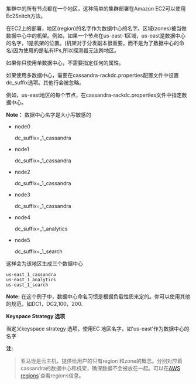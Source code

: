 集群中的所有节点都在一个地区，这种简单的集群部署在Amazon EC2可以使用Ec2Snitch方法。

在EC2上的部署，地区(region)的名字作为数据中心的名字。区域(zones)被当做数据中心中的机架。例如，如果一个节点在us-east-1区域，us-east是数据中心的名字，1是机架的位置。(机架对于分发副本很重要，而不是为了数据中心的命名)因为使用的是私有IPs,所以探测器无法跨地区。

如果你只使用单数据中心，不需要指定任何的属性。

如果使用多数据中心，需要在cassandra-rackdc.properties配置文件中设置dc_suffix选项。其他行会被忽略。

例如，us-east地区的每个节点，在cassandra-rackdc.properties文件中指定数据中心。

**Note：** 数据中心名字是大小写敏感的

- node0
	
	dc_suffix=_1_cassandra

- node1

	dc_suffix=_1_cassandra

- node2

	dc_suffix=_1_cassandra

- node3

	dc_suffix=_1_cassandra

- node4

	dc_suffix=_1_analytics

- node5

	dc_suffix=_1_search

这样会为该地区生成三个数据中心

    us-east_1_cassandra
	us-east_1_analytics
	us-east_1_search

**Note:** 在这个例子中，数据中心命名习惯是根据负载性质来定的。你可以使用其他的规范，如DC1，DC2,100，200.

**Keyspace Strategy 选项**

当定义keyspace strategy 选项，使用EC 地区名字，如'us-east'作为数据中心的名字

**注:**
> 亚马逊是云主机，提供给用户的只有region 和zone的概念。分别对应着cassandra的数据中心和机架，确保数据不会被放在一起。可以在[AWS regions](http://docs.aws.amazon.com/AWSEC2/latest/UserGuide/using-regions-availability-zones.html)`查看regions信息。
